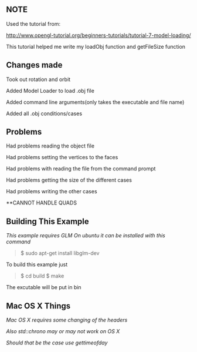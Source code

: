 **NOTE**
----------
Used the tutorial from: 

http://www.opengl-tutorial.org/beginners-tutorials/tutorial-7-model-loading/

This tutorial helped me write my loadObj function and getFileSize function


Changes made
------------
Took out rotation and orbit

Added Model Loader to load .obj file

Added command line arguments(only takes the executable and file name)

Added all .obj conditions/cases


Problems
--------
Had problems reading the object file

Had problems setting the vertices to the faces

Had problems with reading the file from the command prompt

Had problems getting the size of the different cases

Had problems writing the other cases

**CANNOT HANDLE QUADS 


Building This Example
---------------------

*This example requires GLM*
*On ubuntu it can be installed with this command*

>$ sudo apt-get install libglm-dev

To build this example just 

>$ cd build
>$ make

The excutable will be put in bin

Mac OS X Things
---------------

*Mac OS X requires some changing of the headers*

*Also std::chrono may or may not work on OS X*

*Should that be the case use gettimeofday*
